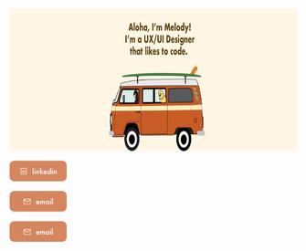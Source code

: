 <img src="https://github.com/mculep/mculep/blob/main/assets/github-banner.jpg" width="900" height="250" alt="Header picture" />

<a href="https://www.linkedin.com/in/melodyulep/"><img src="https://github.com/mculep/mculep/blob/main/assets/linkedin-icon.jpg" width="100" alt="Linkedin icon"/></a>

<a href="mailto:mculep@gmail.com"><img src="https://github.com/mculep/mculep/blob/main/assets/email-icon.jpg" width="100" alt="Email
 icon"/></a>

<a href="https://melodyulep.com"><img src="https://github.com/mculep/mculep/blob/main/assets/email-icon.jpg" width="100" alt="Email
 icon"/></a>

<a href="https://melodyulep.com" img src="https://github.com/mculep/mculep/blob/main/assets/website-icon.jpg" width="100" alt="Linkedin icon">

<!--
**mculep/mculep** is a ✨ _special_ ✨ repository because its `README.md` (this file) appears on your GitHub profile.

Here are some ideas to get you started:

-   🔭 I’m currently working on ...
-   🌱 I’m currently learning ...
-   👯 I’m looking to collaborate on ...
-   🤔 I’m looking for help with ...
-   💬 Ask me about ...
-   📫 How to reach me: ...
-   😄 Pronouns: ...
-   ⚡ Fun fact: ...
    -->
